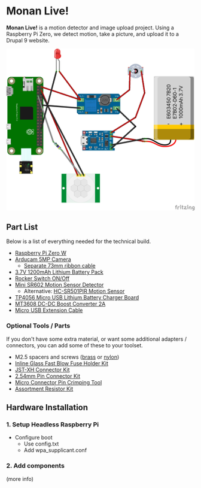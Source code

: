 # Monan Live!

**Monan Live!** is a motion detector and image upload project. Using a Raspberry Pi Zero, we detect motion, take a picture, and upload it to a Drupal 9 website.

![Monan Live Fritzing Diagram](python-app/Monan_Live_bb.jpg)

## Part List

Below is a list of everything needed for the technical build.

- [Raspberry Pi Zero W](https://amzn.to/3dVpFX4)
- [Arducam 5MP Camera](https://amzn.to/3pZB1il)
  - [Separate 73mm ribbon cable](https://amzn.to/3p1Jjah)
- [3.7V 1200mAh Lithium Battery Pack](https://amzn.to/3F2airS)
- [Rocker Switch ON/Off](https://amzn.to/3F6DC08)
- [Mini SR602 Motion Sensor Detector](https://amzn.to/3mdu10m)
  - Alternative: [HC-SR501PIR Motion Sensor](https://amzn.to/3yALlkB)
- [TP4056 Micro USB Lithium Battery Charger Board](https://amzn.to/3GVnqQ9)
- [MT3608 DC-DC Boost Converter 2A](https://amzn.to/3E4BHb4)
- [Micro USB Extension Cable](https://amzn.to/3sb6dOk)

### Optional Tools / Parts

If you don't have some extra material, or want some additional adapters / connectors, you can add some of these to your toolset.

- M2.5 spacers and screws ([brass](https://amzn.to/3GQIPKg) or [nylon](https://amzn.to/3mc2DQ5))
- [Inline Glass Fast Blow Fuse Holder Kit](https://amzn.to/3F2cCiA)
- [JST-XH Connector Kit](https://amzn.to/3IW7I9e)
- [2.54mm Pin Connector Kit](https://amzn.to/3sclqP7)
- [Micro Connector Pin Crimping Tool](https://amzn.to/32bbnyJ)
- [Assortment Resistor Kit](https://amzn.to/32bbHxr)

## Hardware Installation

### 1. Setup Headless Raspberry Pi

- Configure boot
  - Use config.txt
  - Add wpa_supplicant.conf

### 2. Add components

(more info)
